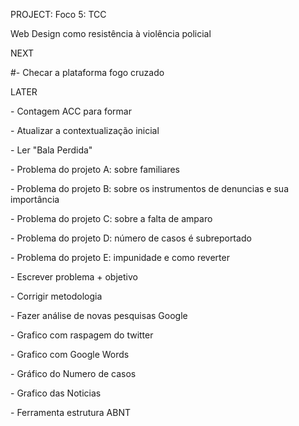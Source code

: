 PROJECT: Foco 5: TCC  
  
Web Design como resistência à violência policial  
  
  
NEXT  
  
#- Checar a plataforma fogo cruzado  
  
  
LATER  
  
\- Contagem ACC para formar  
  
\- Atualizar a contextualização inicial  
  
\- Ler "Bala Perdida"  
  
\- Problema do projeto A: sobre familiares  
  
\- Problema do projeto B: sobre os instrumentos de denuncias e sua importância  
  
\- Problema do projeto C: sobre a falta de amparo  
  
\- Problema do projeto D: número de casos é subreportado  
  
\- Problema do projeto E: impunidade e como reverter  
  
\- Escrever problema + objetivo  
  
\- Corrigir metodologia  
  
\- Fazer análise de novas pesquisas Google  
  
\- Grafico com raspagem do twitter  
  
\- Grafico com Google Words  
  
\- Gráfico do Numero de casos  
  
\- Grafico das Noticias  
  
\- Ferramenta estrutura ABNT